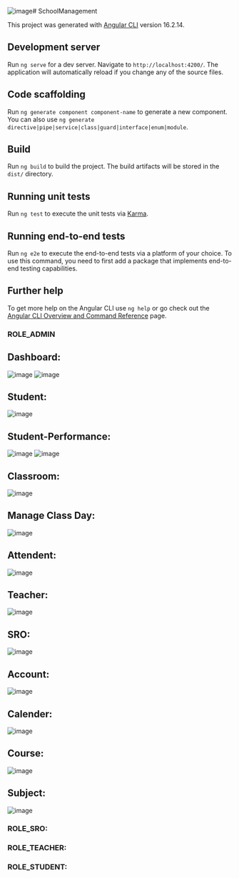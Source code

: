 ![image](https://github.com/user-attachments/assets/1f38ffa8-ff9e-4f20-8d4e-956d741e6d27)# SchoolManagement

This project was generated with [Angular CLI](https://github.com/angular/angular-cli) version 16.2.14.

## Development server

Run `ng serve` for a dev server. Navigate to `http://localhost:4200/`. The application will automatically reload if you change any of the source files.

## Code scaffolding

Run `ng generate component component-name` to generate a new component. You can also use `ng generate directive|pipe|service|class|guard|interface|enum|module`.

## Build

Run `ng build` to build the project. The build artifacts will be stored in the `dist/` directory.

## Running unit tests

Run `ng test` to execute the unit tests via [Karma](https://karma-runner.github.io).

## Running end-to-end tests

Run `ng e2e` to execute the end-to-end tests via a platform of your choice. To use this command, you need to first add a package that implements end-to-end testing capabilities.

## Further help

To get more help on the Angular CLI use `ng help` or go check out the [Angular CLI Overview and Command Reference](https://angular.io/cli) page.

### ROLE_ADMIN 
## Dashboard:
![image](https://github.com/user-attachments/assets/56fdc6c0-cee2-4096-b4bc-b021b077a203)
![image](https://github.com/user-attachments/assets/aeba603e-0fd3-42b7-8c97-37950db554a3)

## Student:
![image](https://github.com/user-attachments/assets/b30568e5-b684-475f-ab54-196d6c699736)

## Student-Performance:
![image](https://github.com/user-attachments/assets/62178b61-5405-4d81-a3eb-8cf1fc99ff92)
![image](https://github.com/user-attachments/assets/097b59d7-06a8-4d7d-9e6d-75d2cd201daf)

## Classroom: 
![image](https://github.com/user-attachments/assets/96df9f1d-e7bb-48e0-b968-bffa89039564)

## Manage Class Day: 
![image](https://github.com/user-attachments/assets/662e0fa3-e6ab-4e86-9091-e799a5134c3d)

## Attendent: 
![image](https://github.com/user-attachments/assets/d444ee10-fc75-471b-874a-6d0045ec8cba)

## Teacher:
![image](https://github.com/user-attachments/assets/7e150a95-59c7-48ee-b7cd-3efb1cbc3094)

## SRO:
![image](https://github.com/user-attachments/assets/e39ad70d-d7fc-4d1f-9bdb-81072ada1b42)

## Account: 
![image](https://github.com/user-attachments/assets/3a793d6b-53ef-416d-8da2-45e2edc1a554)

## Calender: 
![image](https://github.com/user-attachments/assets/5c81b985-912e-470b-8b57-578a1983697c)

## Course: 
![image](https://github.com/user-attachments/assets/21f36c1d-c827-4c25-a2b0-88140f383331)

## Subject: 
![image](https://github.com/user-attachments/assets/5898e254-8e67-4d4b-9d9f-2b260cfad3e0)

### ROLE_SRO:

### ROLE_TEACHER:

### ROLE_STUDENT:





